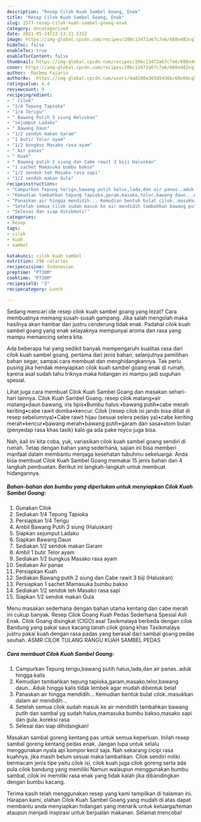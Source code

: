 ```yaml
---
description: "Resep Cilok Kuah Sambel Goang, Enak"
title: "Resep Cilok Kuah Sambel Goang, Enak"
slug: 1577-resep-cilok-kuah-sambel-goang-enak
category: Uncategorized
date: 2021-05-24T22:13:11.531Z
image: https://img-global.cpcdn.com/recipes/206c13472a67c7a6/680x482cq70/cilok-kuah-sambel-goang-foto-resep-utama.jpg
hideToc: false
enableToc: true
enableTocContent: false
thumbnail: https://img-global.cpcdn.com/recipes/206c13472a67c7a6/680x482cq70/cilok-kuah-sambel-goang-foto-resep-utama.jpg
cover: https://img-global.cpcdn.com/recipes/206c13472a67c7a6/680x482cq70/cilok-kuah-sambel-goang-foto-resep-utama.jpg
author:  Rachma Fajarin
authorAv:  https://img-global.cpcdn.com/users/4a8180a365d5436b/60x60cq50/avatar.jpg
ratingvalue: 4.4
reviewcount: 9
recipeingredient:
- " Cilok"
- "1/4 Tepung Tapioka"
- "1/4 Terigu"
- " Bawang Putih 3 siung Haluskan"
- "sejumput Ladaku"
- " Bawang Daun"
- "1/2 sendok makan Garam"
- "1 butir Telor ayam"
- "1/2 bungkus Masako rasa ayam"
- " Air panas"
- " Kuah"
- " Bawang putih 2 siung dan Cabe rawit 3 biji Haluskan"
- "1 sachet Mamasuka bumbu bakso"
- "1/2 sendok teh Masako rasa sapi"
- "1/2 sendok makan Gula"
recipeinstructions:
- "Campurkan Tepung terigu,bawang putih halus,lada,dan air panas..aduk hingga kalis"
- "Kemudian tambahkan tepung tapioka,garam,masako,telor,bawang daun...Aduk hingga kalis tidak lembek agar mudah dibentuk belat"
- "Panaskan air hingga mendidih... Kemudian bentuk bulat cilok..masukkan dalam air mendidih..."
- "Setelah semua cilok sudah masuk ke air mendidih tambahkan bawang putih dan sambal yg sudah halus,mamasuka bumbu bakso,masako sapi dan gula..koreksi rasa"
- "Selesai dan siap dinikmati!"
categories:
- Resep
tags:
- cilok
- kuah
- sambel

katakunci: cilok kuah sambel 
nutrition: 298 calories
recipecuisine: Indonesian
preptime: "PT30M"
cooktime: "PT30M"
recipeyield: "3"
recipecategory: Lunch

---
```



Sedang mencari ide resep cilok kuah sambel goang yang lezat? Cara membuatnya memang susah-susah gampang. Jika salah mengolah maka hasilnya akan hambar dan justru cenderung tidak enak. Padahal cilok kuah sambel goang yang enak selayaknya mempunyai aroma dan rasa yang mampu memancing selera kita.


Ada beberapa hal yang sedikit banyak mempengaruhi kualitas rasa dari cilok kuah sambel goang, pertama dari jenis bahan, selanjutnya pemilihan bahan segar, sampai cara membuat dan menghidangkannya. Tak perlu pusing jika hendak menyiapkan cilok kuah sambel goang enak di rumah, karena asal sudah tahu triknya maka hidangan ini mampu jadi suguhan spesial.

Lihat juga cara membuat Cilok Kuah Sambel Goang dan masakan sehari-hari lainnya. Cilok Kuah Sambel Goang. resep cilok matang•air matang•daun bawang, iris tipis•Bumbu halus:•bawang putih•cabe merah keriting•cabe rawit domba•kencur. Cilok (resep cilok isi jando bisa diliat di resep sebelumnya)•Cabe rawit hijau (sesuai selera pedas ya)•cabe keriting merah•kencur•bawang merah•bawang putih•garam dan sasa•atom bulan (penyedap rasa khas tasik) kalo ga ada pake royco juga bisa.


Nah, kali ini kita coba, yuk, variasikan cilok kuah sambel goang sendiri di rumah. Tetap dengan bahan yang sederhana, sajian ini bisa memberi manfaat dalam membantu menjaga kesehatan tubuhmu sekeluarga. Anda bisa membuat Cilok Kuah Sambel Goang memakai 15 jenis bahan dan 4 langkah pembuatan. Berikut ini langkah-langkah untuk membuat hidangannya.

<!--inarticleads1-->

##### Bahan-bahan dan bumbu yang diperlukan untuk menyiapkan Cilok Kuah Sambel Goang:

1. Gunakan  Cilok
1. Sediakan 1/4 Tepung Tapioka
1. Persiapkan 1/4 Terigu
1. Ambil  Bawang Putih 3 siung (Haluskan)
1. Siapkan sejumput Ladaku
1. Siapkan  Bawang Daun
1. Sediakan 1/2 sendok makan Garam
1. Ambil 1 butir Telor ayam
1. Sediakan 1/2 bungkus Masako rasa ayam
1. Sediakan  Air panas
1. Persiapkan  Kuah
1. Sediakan  Bawang putih 2 siung dan Cabe rawit 3 biji (Haluskan)
1. Persiapkan 1 sachet Mamasuka bumbu bakso
1. Sediakan 1/2 sendok teh Masako rasa sapi
1. Siapkan 1/2 sendok makan Gula


Menu masakan sederhana dengan bahan utama kentang dan cabe merah ini cukup banyak. Resep Cilok Goang Kuah Pedas Sederhana Spesial Asli Enak. Cilok Goang disingkat (CIGO) asal Tasikmalaya berbeda dengan cilok Bandung yang pakai saus kacang tanah cilok goang khas Tasikmalaya justru pakai kuah dengan rasa padas yang berasal dari sambal goang pedas seuhah. ASMR CILOK TULANG RANGU KUAH SAMBEL PEDAS 

<!--inarticleads2-->

##### Cara membuat Cilok Kuah Sambel Goang:

1. Campurkan Tepung terigu,bawang putih halus,lada,dan air panas..aduk hingga kalis
1. Kemudian tambahkan tepung tapioka,garam,masako,telor,bawang daun...Aduk hingga kalis tidak lembek agar mudah dibentuk belat
1. Panaskan air hingga mendidih... Kemudian bentuk bulat cilok..masukkan dalam air mendidih...
1. Setelah semua cilok sudah masuk ke air mendidih tambahkan bawang putih dan sambal yg sudah halus,mamasuka bumbu bakso,masako sapi dan gula..koreksi rasa
1. Selesai dan siap dihidangkan!

Masakan sambal goreng kentang pas untuk semua keperluan. Inilah resep sambal goreng kentang pedas enak. Jangan lupa untuk selalu menggunakan nyala api kompor kecil saja. Nah sekarang cicipi rasa kuahnya, jika masih belum sesuai maka tambahkan. Cilok sendiri miliki bermacam jenis tipe yaitu cilok isi, cilok kuah juga cilok goreng serta ada pula cilok bandung yang memiliki Namun walaupun menggunakan bumbu sambal, cilok ini memiliki rasa enak yang tidak kalah jika dibandingkan dengan bumbu kacang. 

Terima kasih telah menggunakan resep yang kami tampilkan di halaman ini. Harapan kami, olahan Cilok Kuah Sambel Goang yang mudah di atas dapat membantu anda menyiapkan hidangan yang menarik untuk keluarga/teman ataupun menjadi inspirasi untuk berjualan makanan. Selamat mencoba!
